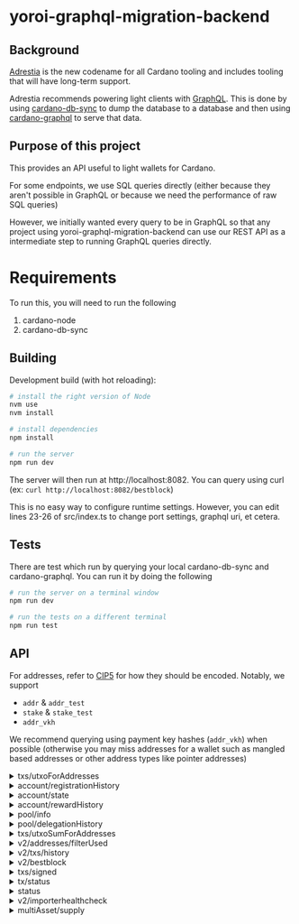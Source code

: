 # yoroi-graphql-migration-backend

## Background

[Adrestia](https://github.com/input-output-hk/adrestia) is the new codename for all Cardano tooling and includes tooling that will have long-term support.

Adrestia recommends powering light clients with [GraphQL](https://graphql.org/). This is done by using [cardano-db-sync](https://github.com/input-output-hk/cardano-db-sync) to dump the database to a database and then using [cardano-graphql](https://github.com/input-output-hk/cardano-graphql) to serve that data.

## Purpose of this project

This provides an API useful to light wallets for Cardano.

For some endpoints, we use SQL queries directly (either because they aren't possible in GraphQL or because we need the performance of raw SQL queries)

However, we initially wanted every query to be in GraphQL so that any project using yoroi-graphql-migration-backend can use our REST API as a intermediate step to running GraphQL queries directly.

# Requirements

To run this, you will need to run the following

1) cardano-node
2) cardano-db-sync

## Building

Development build (with hot reloading):
```bash
# install the right version of Node
nvm use
nvm install

# install dependencies
npm install

# run the server
npm run dev
```

The server will then run at http://localhost:8082. You can query using curl (ex: `curl http://localhost:8082/bestblock`)

This is no easy way to configure runtime settings. However, you can edit lines 23-26 of src/index.ts to change port settings, graphql uri, et cetera.

## Tests

There are test which run by querying your local cardano-db-sync and cardano-graphql. You can run it by doing the following
```bash
# run the server on a terminal window
npm run dev

# run the tests on a different terminal
npm run test
```

## API

For addresses, refer to [CIP5](https://github.com/cardano-foundation/CIPs/tree/master/CIP5) for how they should be encoded. Notably, we support

- `addr` & `addr_test`
- `stake` & `stake_test`
- `addr_vkh`

We recommend querying using payment key hashes (`addr_vkh`) when possible (otherwise you may miss addresses for a wallet such as mangled based addresses or other address types like pointer addresses)

<details>
  <summary>txs/utxoForAddresses</summary>
  Input

  Up to 50 addresses in the request

  ```js
  {
    // byron addresses, bech32 address, bech32 stake addresses or addr_vkh
    addresses: Array<string>
  }
  ```

  Output

  ```js
  Array<{
    utxo_id: string, // concat tx_hash and tx_index
    tx_hash: string,
    tx_index: number,
    block_num: number, // NOTE: not slot_no
    receiver: string,
    amount: string,
    assets: Asset[],
  }>
  ```
</details>
<details>
  <summary>account/registrationHistory</summary>
  Input

  ```js
  {
    // bech32 stake address
    addresses: Array<string>
  }
  ```

  Output

  ```js
  {
    [addresses: string]: Array<{|
      slot: number,
      txIndex: number,
      certIndex: number,
      certType: "StakeRegistration"|"StakeDeregistration",
    |}>
  }
  ```
</details>
<details>
  <summary>account/state</summary>
  Input

  ```js
  {
    // bech32 stake addresses
    addresses: Array<string>
  }
  ```

  Output

  ```js
  {
    [addresses: string]: null | {|
      poolOperator: null, // not implemented yet
      remainingAmount: string, // current remaining awards
      rewards: string, //all the rewards every added (not implemented yet)
      withdrawals: string // all the withdrawals that have ever happened (not implemented yet)
    |}
  }
  ```
</details>
<details>
  <summary>account/rewardHistory</summary>
  Input

  ```js
  {
    // bech32 stake address
    addresses: Array<string>
  }
  ```

  Output

  ```js
  {
    [addresses: string]: Array<{
      epoch: number,
      reward: string,
      poolHash: string,
    }>
  }
  ```
</details>
<details>
  <summary>pool/info</summary>
  Input

  ```js
  {
    poolIds: Array<string> // operator key (pool id)
  }
  ```

  Output

  ```js
  {
    [poolId: string]: null | {|
      info: {
        name?: string,
        description?: string,
        ticker?: string,
        ... // other stuff from SMASH.
      },
      history: Array<{|
        epoch: number,
        slot: number,
        tx_ordinal: number
        cert_ordinal: number
        payload: Certificate // see `v2/txs/history`
      |}>
    |}
  }
 ```
</details>
<details>
  <summary>pool/delegationHistory</summary>
  Input

  ```js
  {
    poolRanges: Dictionary<string, Dictionary<string, {fromEpoch: number, toEpoch?: number}>> // operator key (pool id), fromEpoch and toEpoch are inclusive
  }
  ```

  Output

  ```js
  [
    {|
        epoch: number;    
        poolHash: string;
        slot: number;
        tx_ordinal: number
        cert_ordinal: number;
        payload: Certificate | null;
        info: {
            name?: string;
            description?: string;
            ticket?: string;
            homepage?: string;
        }
    |}
  ]
```
</details>
<details>
  <summary>txs/utxoSumForAddresses</summary>
  Input

  Up to 50 addresses in the request

  ```js
  {
    addresses: Array<string>
  }
  ```

  Output

  ```js
  {
    sum: ?string,
    tokensBalance: [
      amount: string,
      assetId: string
    ]
  }
  ```
</details>
<details>
  <summary>v2/addresses/filterUsed</summary>
  Input

  Up to 50 addresses in the request

  ```js
  {
    // byron addresses, bech32 address or addr_vkh
    addresses: Array<string>
  }
  ```

  Output

  ```js
  Array<string>
  ```
</details>
<details>
  <summary>v2/txs/history</summary>
  Since short rollbacks are common (by design) in Cardano Shelley, your app needs to be ready for this. The pagination mechanism should help make this easy for you.

  To handle pagination, we use an `after` and `untilBlock` field that refers to positions inside the chain. Usually, pagination works as follows:
  1) Query the `bestblock` endpoint to get the current tip of the chain (and call this `untilBlock`)
  2) Look up the last transaction your application has saved locally (and call this `after`)
  3) Query everything between `untilBlock` and `after`. If `untilBlock` no long exists, requery. If `after` no long exists, mark the transaction as failed and re-query with an earlier transaction
  4) If more results were returned than the maximum responses you can receive for one query, find the most recent transction included in the response and set this as the new `after` and then query again (with the same value for `untilBlock`)

  **Note**: this endpoint will throw an error if either the `untilBlock` or `after` fields no longer exist inside the blockchain (allowing your app to handle rollbacks). Notably, the error codes are
  - 'REFERENCE_BLOCK_MISMATCH'
  - 'REFERENCE_TX_NOT_FOUND'
  - 'REFERENCE_BEST_BLOCK_MISMATCH'

  Input

  Up to 50 addresses in the request

  ```js
  {
    // byron addresses, bech32 address, bech32 stake addresses or addr_vkh
    addresses: Array<string>,
    // omitting "after" means you query starting from the genesis block
    after?: {
      block: string, // block hash
      tx: string, // tx hash
    },
    untilBlock: string, // block hash - inclusive
  }
  ```

  Output

  Up to `50` transactions are returned. Use pagination with the `after` field to get more.

  ```js
  Array<{
    // information that is only present if block is included in the blockchain
    block_num: null | number,
    block_hash: null | string,
    tx_ordinal: null | number,
    time: null | string, // timestamp with timezone
    epoch: null | number,
    slot: null | number,

    // information that is always present
    type: 'byron' | 'shelley',
    hash: string,
    last_update: string, // timestamp with timezone
    tx_state: 'Successful' | 'Failed' | 'Pending',
    inputs: Array<{ // these will be ordered by the input transaction id asc
      address: string,
      amount: string,
      id: string, // concatenation of txHash || index
      index: number,
      txHash: string, 
      assets: Asset[]
    }>,
    collateral_inputs: Array<{
      address: string,
      amount: string,
      id: string, // concatenation of txHash || index
      index: number,
      txHash: string,
      assets: Asset[]
    }>,
    outputs: Array<{ //these will be ordered by transaction index asc.
      address: string,
      amount: string,
      assets: Asset[]
    }>,
    withdrawals: Array<{| address: string, // hex
      amount: string
    |}>,
    certificates: Array<{|
      kind: 'StakeRegistration',
      rewardAddress:string, //hex
    |} | {|
      kind: 'StakeDeregistration',
      rewardAddress:string, // hex
    |} | {|
      kind: 'StakeDelegation',
      rewardAddress:string, // hex
      poolKeyHash: string, // hex
    |} | {|
      kind: 'PoolRegistration',
      poolParams: {|
        operator: string, // hex
        vrfKeyHash: string, // hex
        pledge: string,
        cost: string,
        margin: number,
        rewardAccount: string, // hex
        poolOwners: Array<string>,  // hex
        relays: Array<{| ipv4: string|null,
          ipv6: string|null,
          dnsName: string|null,
          dnsSrvName: string|null,
          port: string|null |}>,
        poolMetadata: null | {|
          url: string,
          metadataHash: string, //hex
        |},
      |},
    |} | {|
      type: 'PoolRetirement',
      poolKeyHash: string, // hex
      epoch: number,
    |} {|
      type: 'MoveInstantaneousRewardsCert',
      rewards: { [addresses: string]: string } // dictionary of stake addresses to their reward amounts in lovelace
      pot: 0 | 1 // 0 = Reserves, 1 = Treasury
    |}>,
    valid_contract: boolean, // False if the contract is invalid. True if the contract is valid or there is no contract.
    script_size: number, // The sum of the script sizes (in bytes) of scripts in the transaction.
  }>
  ```
</details>
<details>
  <summary>v2/bestblock</summary>
  Input

  None (GET request)

  Output

  ```js
  {
    // 0 if no blocks in db
    height: number,
    // null when no blocks in db
    epoch: null | number,
    slot: null | number,
    hash: null | string,
  }
  ```
</details>
<details>
  <summary>txs/signed</summary>
  Input

  ```js
  {
    // base64 encoding of the transaction
    signedTx: string,
  }
  ```

  Output

  ```js
  []
  ```
</details>
<details>
  <summary>tx/status</summary>
  This endpoint is used to return the current on-chain status of up to 100 transactions, given their ids. Currently, we return only the depth, meaning the number of blocks on top of the transactions

  Input

  ```
  {
    "txHashes": string[]
  }
  ```

  Output: the `txHashes` sent in the request are transformed into keys under the `depth` field, and the value corresponding to this key will be the number of blocks on top of the transaction

  ```
  {
    "depth": {
      "<txHash>": number
    }
  }
  ```


</details>
<details>
  <summary>status</summary>

  This endpoint is used to test whether or not the server can still be reached and get any manually flagged errors.

  Input

  None (GET request)

  Output

  ```js
  {
    isServerOk: boolean, // heartbeat endpoint for server. IF you want the node status, use v2/importerhealthcheck instead
    isMaintenance: boolean, // manually set and indicates you should disable ADA integration in your app until it returns false. Use to avoid weird app-side behavior during server upgrades.
    serverTime: number, // in millisecond unix time
  }
  ```
</details>
<details>
  <summary>v2/importerhealthcheck</summary>
  This endpoint is used to check whether or not the underlying node is properly syncing

  Input

  None (GET request)

  Output

  200 status if things look good. Error if node is not syncing


</details>
<details>
  <summary>multiAsset/supply</summary>
  This endpoint is used to get current supplies of given multi assets

  Input

  ```js
  {
    // list of multi assets to get supplies of
    assets: Array<{
      policy: string,
      name: string
    }>
  }
  ```

  Output

  ```js
  {
    // current supplies of given assets.
    // entry for an asset is null if it is not found.
    supplies: Array<number | null>
  }
  ```
</details>
